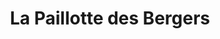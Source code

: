---
title: "La Paillotte des Bergers"
url: /joinville-le-pont/la-paillotte-des-bergers/
shop: Käse
---